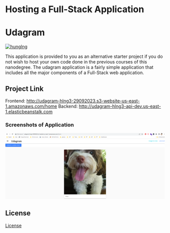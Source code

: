 # Hosting a Full-Stack Application

# Udagram

[![hunglng](https://circleci.com/gh/hunglng/nd0067-c4-udagram.svg?style=svg)](https://app.circleci.com/pipelines/circleci/HFf6vVajpBjJPxciPqDRNd/XZR95VwJD5mvyViM7hstg8)

This application is provided to you as an alternative starter project if you do not wish to host your own code done in the previous courses of this nanodegree. The udagram application is a fairly simple application that includes all the major components of a Full-Stack web application.

## Project Link

Frontend: http://udagram-hlng3-29092023.s3-website-us-east-1.amazonaws.com/home
Backend: http://udagram-hlng3-api-dev.us-east-1.elasticbeanstalk.com

### Screenshots of Application
![app](/Screenshots/app.png)

## License

[License](LICENSE.txt)
